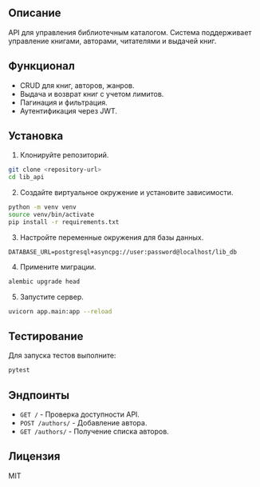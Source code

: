 ## Описание
API для управления библиотечным каталогом. Система поддерживает управление книгами, авторами, читателями и выдачей книг.

## Функционал
- CRUD для книг, авторов, жанров.
- Выдача и возврат книг с учетом лимитов.
- Пагинация и фильтрация.
- Аутентификация через JWT.

## Установка
1. Клонируйте репозиторий.
```bash
git clone <repository-url>
cd lib_api
```
2. Создайте виртуальное окружение и установите зависимости.
```bash
python -m venv venv
source venv/bin/activate
pip install -r requirements.txt
```
3. Настройте переменные окружения для базы данных.
```env
DATABASE_URL=postgresql+asyncpg://user:password@localhost/lib_db
```
4. Примените миграции.
```bash
alembic upgrade head
```
5. Запустите сервер.
```bash
uvicorn app.main:app --reload
```

## Тестирование
Для запуска тестов выполните:
```bash
pytest
```

## Эндпоинты
- `GET /` - Проверка доступности API.
- `POST /authors/` - Добавление автора.
- `GET /authors/` - Получение списка авторов.

## Лицензия
MIT